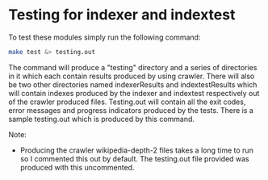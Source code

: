 # Testing for indexer and indextest

To test these modules simply run the following command:

```bash
make test &> testing.out
```

The command will produce a "testing" directory and a series of directories in it 
which each contain results produced by using crawler. There will also be two other directories
named indexerResults and indextestResults which will contain indexes produced by the indexer and indextest
respectively out of the crawler produced files. Testing.out will contain all the exit codes, error messages
and progress indicators produced by the tests. There is a sample testing.out which is produced by this command.

Note: 
- Producing the crawler wikipedia-depth-2 files takes a long time to run so I commented this out by default. The 
  testing.out file provided was produced with this uncommented.
